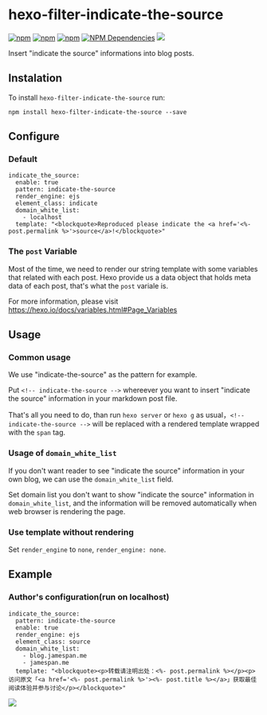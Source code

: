 # hexo-filter-indicate-the-source

[![npm](https://img.shields.io/npm/v/hexo-filter-indicate-the-source.svg)](https://npmjs.org/package/hexo-filter-indicate-the-source)
[![npm](https://img.shields.io/npm/dm/hexo-filter-indicate-the-source.svg)](https://npmjs.org/package/hexo-filter-indicate-the-source)
[![npm](https://img.shields.io/npm/dt/hexo-filter-indicate-the-source.svg)](https://npmjs.org/package/hexo-filter-indicate-the-source)
[![NPM Dependencies](https://img.shields.io/david/JamesPan/hexo-filter-indicate-the-source.svg)](https://www.npmjs.com/package/hexo-filter-indicate-the-source)
![](https://img.shields.io/npm/l/hexo-filter-indicate-the-source.svg)


Insert "indicate the source" informations into blog posts.

## Instalation
To install `hexo-filter-indicate-the-source` run:

```
npm install hexo-filter-indicate-the-source --save
```

## Configure

### Default

```
indicate_the_source:
  enable: true
  pattern: indicate-the-source
  render_engine: ejs
  element_class: indicate
  domain_white_list:
    - localhost
  template: "<blockquote>Reproduced please indicate the <a href='<%- post.permalink %>'>source</a>!</blockquote>"
```

### The `post` Variable

Most of the time, we need to render our string template with some variables that related with each post. Hexo provide us a data object that holds meta data of each post, that's what the `post` variale is.

For more information, please visit https://hexo.io/docs/variables.html#Page_Variables

## Usage

### Common usage

We use "indicate-the-source" as the pattern for example.

Put `<!-- indicate-the-source -->` whereever you want to insert "indicate the source" information in your markdown post file.

That's all you need to do, than run `hexo server` or `hexo g` as usual，`<!-- indicate-the-source -->` will be replaced with a rendered template wrapped with the `span` tag.

### Usage of `domain_white_list`

If you don't want reader to see "indicate the source" information in your own blog, we can use the `domain_white_list` field.

Set domain list you don't want to show "indicate the source" information in `domain_white_list`, and the information will be removed automatically when web browser is rendering the page.

### Use template without rendering

Set `render_engine` to `none`, `render_engine: none`.

## Example

### Author's configuration(run on localhost)

```
indicate_the_source:
  pattern: indicate-the-source
  enable: true
  render_engine: ejs
  element_class: source
  domain_white_list:
    - blog.jamespan.me
    - jamespan.me
  template: "<blockquote><p>转载请注明出处：<%- post.permalink %></p><p>访问原文「<a href='<%- post.permalink %>'><%- post.title %></a>」获取最佳阅读体验并参与讨论</p></blockquote>"
```

![](http://i.imgur.com/24AUipE.png)
